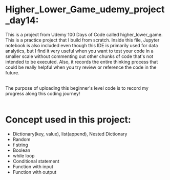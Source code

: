 # Higher_Lower_Game_udemy_project_day14:
This is a project from Udemy 100 Days of Code called higher_lower_game. This is a practice project that I build from scratch. Inside this file, Jupyter notebook is also included even though this IDE is primarily used for data analytics, but I find it very useful when you want to test your code in a smaller scale without commenting out other chunks of code that's not intended to be executed. Also, it records the entire thinking process that could be really helpful when you try review or reference the code in the future.<br><br>

The purpose of uploading this beginner's level code is to record my progress along this coding journey!<br><br>

# Concept used in this project:

- Dictionary(key, value), list(append), Nested Dictionary
- Random
- f string
- Boolean
- while loop 
- Conditional statement
- Function with input
- Function with output


